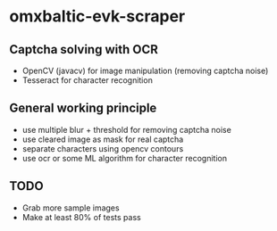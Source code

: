 # omxbaltic-evk-scraper
## Captcha solving with OCR

* OpenCV (javacv) for image manipulation (removing captcha noise)
* Tesseract for character recognition

## General working principle
* use multiple blur + threshold for removing captcha noise
* use cleared image as mask for real captcha
* separate characters using opencv contours
* use ocr or some ML algorithm for character recognition

## TODO
* Grab more sample images
* Make at least 80% of tests pass